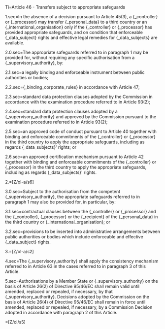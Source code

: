 Ti=Article 46 - Transfers subject to appropriate safeguards

1.sec=In the absence of a decision pursuant to Article 45(3), a {_controller} or {_processor} may transfer {_personal_data} to a third country or an {_international_organisation} only if the {_controller} or {_processor} has provided appropriate safeguards, and on condition that enforceable {_data_subject} rights and effective legal remedies for {_data_subjects} are available.

2.0.sec=The appropriate safeguards referred to in paragraph 1 may be provided for, without requiring any specific authorisation from a {_supervisory_authority}, by:

2.1.sec=a legally binding and enforceable instrument between public authorities or bodies;

2.2.sec={_binding_corporate_rules} in accordance with Article 47;

2.3.sec=standard data protection clauses adopted by the Commission in accordance with the examination procedure referred to in Article 93(2);

2.4.sec=standard data protection clauses adopted by a {_supervisory_authority} and approved by the Commission pursuant to the examination procedure referred to in Article 93(2);

2.5.sec=an approved code of conduct pursuant to Article 40 together with binding and enforceable commitments of the {_controller} or {_processor} in the third country to apply the appropriate safeguards, including as regards {_data_subjects}' rights; or

2.6.sec=an approved certification mechanism pursuant to Article 42 together with binding and enforceable commitments of the {_controller} or {_processor} in the third country to apply the appropriate safeguards, including as regards {_data_subjects}' rights.

2.=[Z/ol-a/s6]

3.0.sec=Subject to the authorisation from the competent {_supervisory_authority}, the appropriate safeguards referred to in paragraph 1 may also be provided for, in particular, by:

3.1.sec=contractual clauses between the {_controller} or {_processor} and the {_controller}, {_processor} or the {_recipient} of the {_personal_data} in the third country or {_international_organisation}; or

3.2.sec=provisions to be inserted into administrative arrangements between public authorities or bodies which include enforceable and effective {_data_subject} rights.

3.=[Z/ol-a/s2]

4.sec=The {_supervisory_authority} shall apply the consistency mechanism referred to in Article 63 in the cases referred to in paragraph 3 of this Article.

5.sec=Authorisations by a Member State or {_supervisory_authority} on the basis of Article 26(2) of Directive 95/46/EC shall remain valid until amended, replaced or repealed, if necessary, by that {_supervisory_authority}. Decisions adopted by the Commission on the basis of Article 26(4) of Directive 95/46/EC shall remain in force until amended, replaced or repealed, if necessary, by a Commission Decision adopted in accordance with paragraph 2 of this Article.

=[Z/ol/s5]
